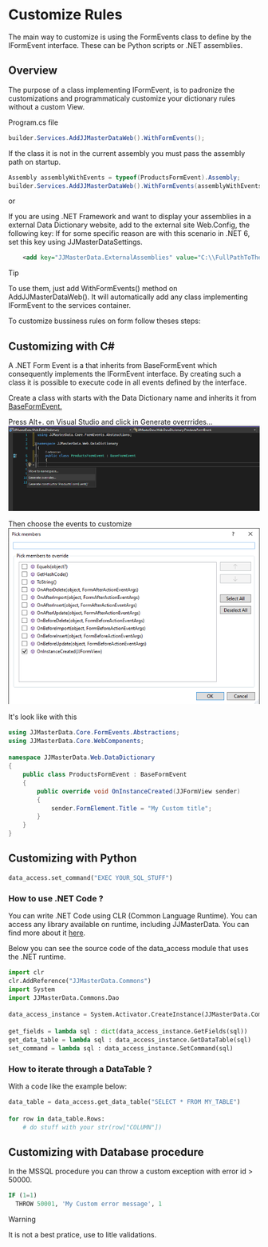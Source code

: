 # Customize Rules

The main way to customize is using the FormEvents class to define by the IFormEvent interface. These can be Python scripts or .NET assemblies.

## Overview
The purpose of a class implementing IFormEvent, is to padronize the customizations and programmaticaly customize your dictionary rules without a custom View.
<br>

Program.cs file
```cs
builder.Services.AddJJMasterDataWeb().WithFormEvents();
```

If the class it is not in the current assembly you must pass the assembly path on startup.
```cs
Assembly assemblyWithEvents = typeof(ProductsFormEvent).Assembly;
builder.Services.AddJJMasterDataWeb().WithFormEvents(assemblyWithEvents);
```

or

If you are using .NET Framework and want to display your assemblies in a external Data Dictionary website, add to the external site Web.Config, the following key:
If for some specific reason are with this scenario in .NET 6, set this key using JJMasterDataSettings.

```xml
	<add key="JJMasterData.ExternalAssemblies" value="C:\\FullPathToTheMainApplicationAssembly" />
```

> [!TIP] 
> To use them, just add WithFormEvents() method on AddJJMasterDataWeb(). It will automatically add any class implementing IFormEvent to the services container.

To customize bussiness rules on form follow theses steps:

## Customizing with C# 
A .NET Form Event is a that inherits from BaseFormEvent which consequently implements the IFormEvent interface. 
By creating such a class it is possible to execute code in all events defined by the interface.

Create a class with starts with the Data Dictionary name and inherits it from [BaseFormEvent.](../lib/JJMasterData.Core.FormEvents.Abstractions.BaseFormEvent.html) <br>

Press Alt+. on Visual Studio and click in Generate overrrides...
<img alt="CustomRules1" src="../media/CustomRules1.png"/>

Then choose the events to customize
<img alt="CustomRules2" src="../media/CustomRules2.png"/>

It's look like with this

```cs
using JJMasterData.Core.FormEvents.Abstractions;
using JJMasterData.Core.WebComponents;

namespace JJMasterData.Web.DataDictionary
{
    public class ProductsFormEvent : BaseFormEvent
    {
        public override void OnInstanceCreated(JJFormView sender)
        {
            sender.FormElement.Title = "My Custom title";
        }
    }
}
```

## Customizing with Python

```py
data_access.set_command("EXEC YOUR_SQL_STUFF")
```
### How to use .NET Code ?

You can write .NET Code using CLR (Common Language Runtime). You can access any library available on runtime, including JJMasterData. You can find more about it [here](https://ironpython.net/documentation/dotnet/dotnet.html).

Below you can see the source code of the data_access module that uses the .NET runtime.

```py
import clr
clr.AddReference("JJMasterData.Commons")
import System
import JJMasterData.Commons.Dao
    
data_access_instance = System.Activator.CreateInstance(JJMasterData.Commons.Dao.DataAccess)
    
get_fields = lambda sql : dict(data_access_instance.GetFields(sql))  
get_data_table = lambda sql : data_access_instance.GetDataTable(sql)
set_command = lambda sql : data_access_instance.SetCommand(sql)
```

### How to iterate through a DataTable ?
With a code like the example below:

```py
data_table = data_access.get_data_table("SELECT * FROM MY_TABLE")
    
for row in data_table.Rows:
    # do stuff with your str(row["COLUMN"])

```

## Customizing with Database procedure 

In the MSSQL procedure you can throw a custom exception with error id > 50000. 

```sql
IF (1=1)
  THROW 50001, 'My Custom error message', 1
```

> [!WARNING] 
> It is not a best pratice, use to litle validations.



